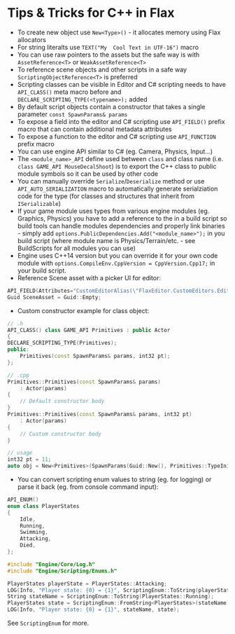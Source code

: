 # Tips & Tricks for C\+\+ in Flax

* To create new object use `New<Type>()` - it allocates memory using Flax allocators
* For string literalts use `TEXT("My  Cool Text in UTF-16")` macro
* You can use raw pointers to the assets but the safe way is with `AssetReference<T>` or `WeakAssetReference<T>`
* To reference scene objects and other scripts in a safe way `ScriptingObjectReference<T>` is preferred
* Scripting classes can be visible in Editor and C# scripting needs to have `API_CLASS()` meta macro before and `DECLARE_SCRIPTING_TYPE(<typename>);` added
* By default script objects contain a constructor that takes a single parameter `const SpawnParams& params`
* To expose a field into the editor and C# scripting use `API_FIELD()` prefix macro that can contain additional metadata attributes
* To expose a function to the editor and C# scripting use `API_FUNCTION` prefix macro
* You can use engine API similar to C# (eg. Camera, Physics, Input...)
* The `<module_name>_API` define used between `class` and class name (i.e. `class GAME_API MouseDecalShoot`) is to export the C++ class to public module symbols so it can be used by other code
* You can manually override `Serialize`/`Deserialize` method or use `API_AUTO_SERIALIZATION` macro to automatically generate serialziation code for the type (for classes and structures that inherit from `ISerializable`)
* If your game module uses types from various engine modules (eg. Graphics, Physics) you have to add a reference to the in a build script so build tools can handle modules dependencies and properly link binaries - simply add `options.PublicDependencies.Add("<module_name>");` in you build script (where module name is Physics/Terrain/etc. - see BuildScripts for all modules you can use)
* Engine uses C++14 version but you can override it for your own code module with `options.CompileEnv.CppVersion = CppVersion.Cpp17;` in your build script.
* Reference Scene asset with a picker UI for editor:

```cpp
API_FIELD(Attributes="CustomEditorAlias(\"FlaxEditor.CustomEditors.Editors.SceneRefEditor\"), AssetReference(typeof(SceneReference))")
Guid SceneAsset = Guid::Empty;
```

* Custom constructor example for class object:

```cpp
// .h
API_CLASS() class GAME_API Primitives : public Actor
{
DECLARE_SCRIPTING_TYPE(Primitives);
public:
    Primitives(const SpawnParams& params, int32 pt);
};

// .cpp
Primitives::Primitives(const SpawnParams& params)
	: Actor(params)
{
    // Default constructor body
}
Primitives::Primitives(const SpawnParams& params, int32 pt)
	: Actor(params)
{
    // Custom constructor body
}

// usage
int32 pt = 11;
auto obj = New<Primitives>(SpawnParams(Guid::New(), Primitives::TypeInitializer), pt);
```

* You can convert scripting enum values to string (eg. for logging) or parse it back (eg. from console command input):

```cpp
API_ENUM()
enum class PlayerStates
{
    Idle,
    Running,
    Swimming,
    Attacking,
    Died,
};

#include "Engine/Core/Log.h"
#include "Engine/Scripting/Enums.h"

PlayerStates playerState = PlayerStates::Attacking;
LOG(Info, "Player state: {0} = {1}", ScriptingEnum::ToString(playerState), playerState);
String stateName = ScriptingEnum::ToString(PlayerStates::Running);
PlayerStates state = ScriptingEnum::FromString<PlayerStates>(stateName);
LOG(Info, "Player state: {0} = {1}", stateName, state);
```

See `ScriptingEnum` for more.
